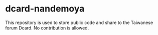 # dcard-nandemoya
This repository is used to store public code and share to the Taiwanese forum Dcard. No contribution is allowed.
